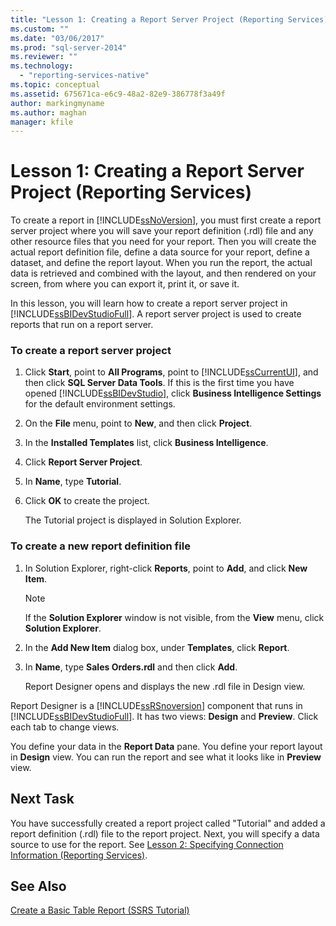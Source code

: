 ```yaml
---
title: "Lesson 1: Creating a Report Server Project (Reporting Services) | Microsoft Docs"
ms.custom: ""
ms.date: "03/06/2017"
ms.prod: "sql-server-2014"
ms.reviewer: ""
ms.technology: 
  - "reporting-services-native"
ms.topic: conceptual
ms.assetid: 675671ca-e6c9-48a2-82e9-386778f3a49f
author: markingmyname
ms.author: maghan
manager: kfile
---
```

# Lesson 1: Creating a Report Server Project (Reporting Services)
  To create a report in [!INCLUDE[ssNoVersion](../includes/ssnoversion-md.md)], you must first create a report server project where you will save your report definition (.rdl) file and any other resource files that you need for your report. Then you will create the actual report definition file, define a data source for your report, define a dataset, and define the report layout. When you run the report, the actual data is retrieved and combined with the layout, and then rendered on your screen, from where you can export it, print it, or save it.  
  
 In this lesson, you will learn how to create a report server project in [!INCLUDE[ssBIDevStudioFull](../includes/ssbidevstudiofull-md.md)]. A report server project is used to create reports that run on a report server.  
  
### To create a report server project  
  
1.  Click **Start**, point to **All Programs**, point to [!INCLUDE[ssCurrentUI](../includes/sscurrentui-md.md)], and then click **SQL Server Data Tools**. If this is the first time you have opened [!INCLUDE[ssBIDevStudio](../includes/ssbidevstudio-md.md)], click **Business Intelligence Settings** for the default environment settings.  
  
2.  On the **File** menu, point to **New**, and then click **Project**.  
  
3.  In the **Installed Templates** list, click **Business Intelligence**.  
  
4.  Click **Report Server Project**.  
  
5.  In **Name**, type **Tutorial**.  
  
6.  Click **OK** to create the project.  
  
     The Tutorial project is displayed in Solution Explorer.  
  
### To create a new report definition file  
  
1.  In Solution Explorer, right-click **Reports**, point to **Add**, and click **New Item**.  
  
    > [!NOTE]  
    >  If the **Solution Explorer** window is not visible, from the **View** menu, click **Solution Explorer**.  
  
2.  In the **Add New Item** dialog box, under **Templates**, click **Report**.  
  
3.  In **Name**, type **Sales Orders.rdl** and then click **Add**.  
  
     Report Designer opens and displays the new .rdl file in Design view.  
  
 Report Designer is a [!INCLUDE[ssRSnoversion](../includes/ssrsnoversion-md.md)] component that runs in [!INCLUDE[ssBIDevStudioFull](../includes/ssbidevstudiofull-md.md)]. It has two views: **Design** and **Preview**. Click each tab to change views.  
  
 You define your data in the **Report Data** pane. You define your report layout in **Design** view. You can run the report and see what it looks like in **Preview** view.  
  
## Next Task  
 You have successfully created a report project called "Tutorial" and added a report definition (.rdl) file to the report project. Next, you will specify a data source to use for the report. See [Lesson 2: Specifying Connection Information &#40;Reporting Services&#41;](lesson-2-specifying-connection-information-reporting-services.md).  
  
## See Also  
 [Create a Basic Table Report &#40;SSRS Tutorial&#41;](create-a-basic-table-report-ssrs-tutorial.md)  
  
  
